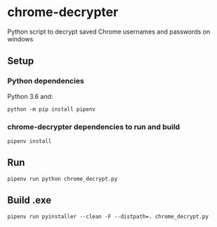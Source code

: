 # chrome-decrypter

Python script to decrypt saved Chrome usernames and passwords on windows

## Setup

### Python dependencies

Python 3.6 and:

    python -m pip install pipenv

### chrome-decrypter dependencies to run and build

    pipenv install

## Run

    pipenv run python chrome_decrypt.py

## Build .exe

    pipenv run pyinstaller --clean -F --distpath=. chrome_decrypt.py
